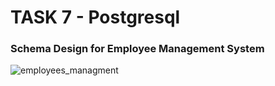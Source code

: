 # TASK 7 - Postgresql

### Schema Design for Employee Management System

![employees_managment](https://github.com/ganaaduvva/CodeSchool-2.0-Batch-1/assets/73477921/545884b9-988b-451d-be72-7a34b64fbe33)

